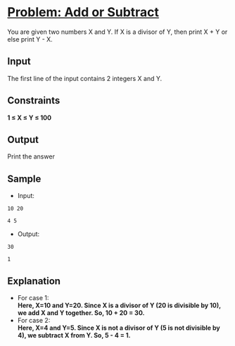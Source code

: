 # [Problem: Add or Subtract](https://my.newtonschool.co/playground/code/puzlhmodh4jq)

You are given two numbers X and Y.
If X is a divisor of Y, then print X + Y or else print Y - X.

## Input

The first line of the input contains 2 integers X and Y.

## Constraints

**1 ≤ X ≤ Y ≤ 100**

## Output

Print the answer

## Sample

- Input:
```
10 20

4 5
```

- Output:
```
30

1
```

## Explanation

- For case 1: <br> **Here, X=10 and Y=20. Since X is a divisor of Y (20 is divisible by 10), we add X and Y together. So, 10 + 20 = 30.** <br>
- For case 2: <br> **Here, X=4 and Y=5. Since X is not a divisor of Y (5 is not divisible by 4), we subtract X from Y. So, 5 - 4 = 1.** <br>
